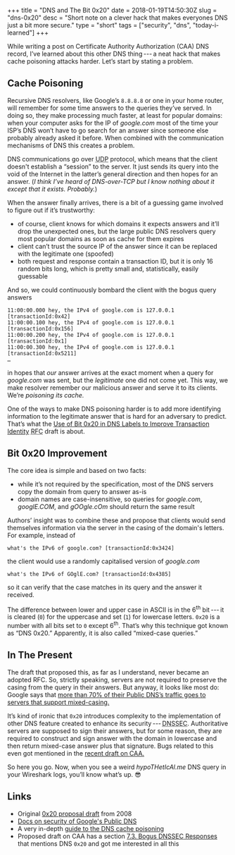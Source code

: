 +++
title = "DNS and The Bit 0x20"
date = 2018-01-19T14:50:30Z
slug = "dns-0x20"
desc = "Short note on a clever hack that makes everyones DNS just a bit more secure."
type = "short"
tags = ["security", "dns", "today-i-learned"]
+++

While writing a post on Certificate Authority Authorization (<abbr>CAA</abbr>) <abbr>DNS</abbr> record, I’ve learned about this other <abbr>DNS</abbr> thing&#8239;---&thinsp;a neat hack that makes cache poisoning attacks harder. Let’s start by stating a problem.

## Cache Poisoning

Recursive DNS resolvers, like Google’s `8.8.8.8` or one in your home router, will remember for some time answers to the queries they’ve served. In doing so, they make processing much faster, at least for popular domains: when your computer asks for the <abbr>IP</abbr> of _google.com_ most of the time your <abbr>ISP</abbr>’s <abbr>DNS</abbr> won’t have to go search for an answer since someone else probably already asked it before. When combined with the communication mechanisms of <abbr>DNS</abbr> this creates a problem.

<abbr>DNS</abbr> communications go over <abbr title="User Datagram Protocol">UDP</abbr> protocol, which means that the client doesn't establish a “session” to the server. It just sends its query into the void of the Internet in the latter’s general direction and then hopes for an answer. (_I think I’ve heard of DNS-over-TCP but I know nothing about it except that it exists. Probably._)

When the answer finally arrives, there is a bit of a guessing game involved to figure out if it’s trustworthy:

* of course, client knows for which domains it expects answers and it’ll drop the unexpected ones, but the large public <abbr>DNS</abbr> resolvers query most popular domains as soon as cache for them expires
* client can’t trust the source <abbr>IP</abbr> of the answer since it can be replaced with the legitimate one (spoofed)
* both request and response contain a transaction <abbr>ID</abbr>, but it is only 16 random bits long, which is pretty small and, statistically, easily guessable

And so, we could continuously bombard the client with the bogus query answers
```
11:00:00.000 hey, the IPv4 of google.com is 127.0.0.1 [transactionId:0x42]
11:00:00.100 hey, the IPv4 of google.com is 127.0.0.1 [transactionId:0x156]
11:00:00.200 hey, the IPv4 of google.com is 127.0.0.1 [transactionId:0x1]
11:00:00.300 hey, the IPv4 of google.com is 127.0.0.1 [transactionId:0x5211]
…
```
in hopes that _our_ answer arrives at the exact moment when a query for _google.com_ was sent, but the _legitimate_ one did not come yet. This way, we make resolver remember our malicious answer and serve it to its clients. We’re _poisoning its cache._

One of the ways to make <abbr>DNS</abbr> poisoning harder is to add more identifying information to the legitimate answer that is hard for an adversary to predict. That’s what the [Use of Bit 0x20 in DNS Labels to Improve Transaction Identity][0x20-draft] <abbr title="Request for Comments">RFC</abbr> draft is about.

## Bit 0x20 Improvement

The core idea is simple and based on two facts:

* while it’s not required by the specification, most of the <abbr>DNS</abbr> servers copy the domain from query to answer as-is
* domain names are case-insensitive, so queries for _google.com_, _googlE.COM_, and _gOOgle.cOm_ should return the same result

Authors’ insight was to combine these and propose that clients would send themselves information via the server in the casing of the domain's letters. For example, instead of
```
what's the IPv6 of google.com? [transactionId:0x3424]
```
the client would use a randomly capitalised version of _google.com_
```
what's the IPv6 of GOglE.com? [transactionId:0x4385]
```
so it can verify that the case matches in its query and the answer it received.

The difference between lower and upper case in <abbr>ASCII</abbr> is in the 6<sup>th</sup> bit&#8239;---&thinsp;it is cleared (`0`) for the uppercase and set (`1`) for lowercase letters. `0x20` is a number with all bits set to `0` except 6<sup>th</sup>. That’s why this technique got known as “DNS 0x20.” Apparently, it is also called “mixed-case queries.”

## In The Present

The draft that proposed this, as far as I understand, never became an adopted RFC. So, strictly speaking, servers are not required to preserve the casing from the query in their answers. But anyway, it looks like most do: Google says that [more than 70% of their Public <abbr>DNS</abbr>’s traffic goes to servers that support mixed-casing.][google-dns-doc]

It’s kind of ironic that `0x20` introduces complexity to the implementation of other <abbr>DNS</abbr> feature created to enhance its security&#8239;---&thinsp;<abbr title="DNS Security Extensions">DNSSEC</abbr>. Authoritative servers are supposed to sign their answers, but for some reason, they are required to construct and sign answer with the domain in lowercase and then return mixed-case answer plus that signature. Bugs related to this even got mentioned in the [recent draft on <abbr>CAA</abbr>.][next-caa-draft]

So here you go. Now, when you see a weird _hypoTHetIcAl.me_ <abbr>DNS</abbr> query in your Wireshark logs, you’ll know what’s up. 😎

## Links

* Original [0x20 proposal draft][0x20-draft] from 2008
* [Docs on security of Google's Public <abbr>DNS</abbr>][google-dns-doc]
* A very in-depth [guide to the <abbr>DNS</abbr> cache poisoning][kaminsky-guide]
* Proposed draft on <abbr>CAA</abbr> has a section [7.3. Bogus <abbr>DNSSEC</abbr> Responses][next-caa-draft] that mentions <abbr>DNS</abbr> `0x20` and got me interested in all this

[0x20-draft]: https://tools.ietf.org/html/draft-vixie-dnsext-dns0x20-00
[google-dns-doc]: https://developers.google.com/speed/public-dns/docs/security
[kaminsky-guide]: http://unixwiz.net/techtips/iguide-kaminsky-dns-vuln.html
[next-caa-draft]: https://tools.ietf.org/html/draft-hoffman-andrews-caa-simplification-02#section-7.3
